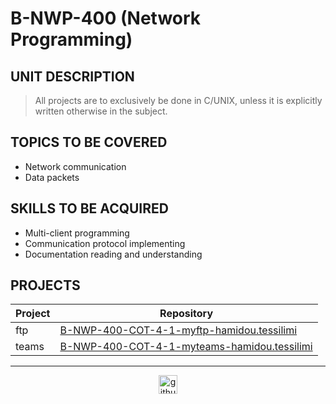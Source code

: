 # B-NWP-400 (Network Programming)

## UNIT DESCRIPTION

> All projects are to exclusively be done in C/UNIX, unless it is explicitly written otherwise in the subject.


## TOPICS TO BE COVERED

- Network communication
- Data packets

## SKILLS TO BE ACQUIRED

- Multi-client programming
- Communication protocol implementing
- Documentation reading and understanding

## PROJECTS

| Project  | Repository |
| ------------- | ------------- |
| ftp  | [B-NWP-400-COT-4-1-myftp-hamidou.tessilimi](./B-NWP-400-COT-4-1-myftp-hamidou.tessilimi)  |
| teams | [B-NWP-400-COT-4-1-myteams-hamidou.tessilimi](./B-NWP-400-COT-4-1-myteams-hamidou.tessilimi)  |

---

<div align="center">

<a href="https://github.com/blacky-yg" target="_blank"><img src="https://cdn.jsdelivr.net/npm/simple-icons@3.0.1/icons/github.svg" alt="github.com" width="30"></a>

</div>